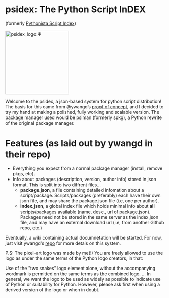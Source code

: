 # psidex: The Python Script InDEX
(formerly [Pythonista Script Index](https://github.com/ywangd/Pythonista-Script-Index))

<img src="https://raw.githubusercontent.com/sn3ksoftware/psidex/master/psidex_logo.png" alt="psidex_logo:Ψ" width="200"/>

Welcome to the psidex, a json-based system for python script distribution!
The basis for this came from @ywangd’s [proof of concept](https://github.com/ywangd/Pythonista-Script-Index),
and I decided to try my hand at making a polished, fully working and scalable version.
The package manager used would be psiman (formerly [spkg](https://github.com/sn3ksoftware/sandpkg/tree/testing)), a Python rewrite of the original package manager.

# Features (as laid out by ywangd in their repo)

* Everything you expect from a normal package manager (install, remove pkgs, etc).
* Info about packages (description, version, author info) stored in json format. This is split into two diffrent files...
   * **package.json**, a file containing detailed infomation about a script/package. Scripts/packages (preferably) each have their own json file, and may share the package.json file (i.e, one per author).
   * **index.json**, a global index file which holds minimal info about **all** scripts/packages available (name, desc., url of package.json). Packages need not be stored in the same server as the index.json file, and may have an external download url (i.e, from another Github repo, etc.)

Eventually, a wiki containing actual documnetation will be started.
For now, just visit ywangd's [repo](https://github.com/ywangd/Pythonista-Script-Index) for more detais on this system.

P.S: The pixel-art logo was made by me(!)
You are freely allowed to use the logo as under the same terms of the Python logo creators, in that:

Use of the "two snakes" logo element alone, without the accompanying wordmark is permitted on the same terms as the combined logo.
...
In general, we want the logo to be used as widely as possible to indicate use of Python or suitability for Python. However, please ask first when using a derived version of the logo or when in doubt.
